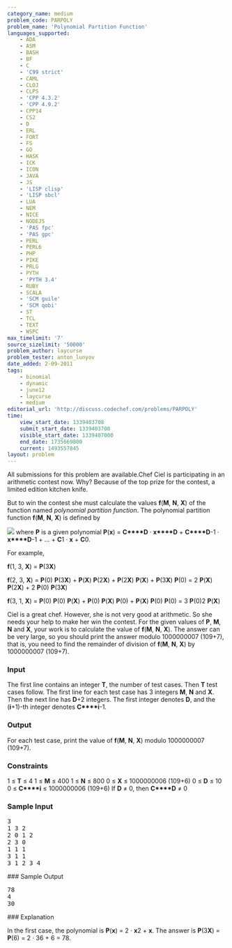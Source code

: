```yaml
---
category_name: medium
problem_code: PARPOLY
problem_name: 'Polynomial Partition Function'
languages_supported:
    - ADA
    - ASM
    - BASH
    - BF
    - C
    - 'C99 strict'
    - CAML
    - CLOJ
    - CLPS
    - 'CPP 4.3.2'
    - 'CPP 4.9.2'
    - CPP14
    - CS2
    - D
    - ERL
    - FORT
    - FS
    - GO
    - HASK
    - ICK
    - ICON
    - JAVA
    - JS
    - 'LISP clisp'
    - 'LISP sbcl'
    - LUA
    - NEM
    - NICE
    - NODEJS
    - 'PAS fpc'
    - 'PAS gpc'
    - PERL
    - PERL6
    - PHP
    - PIKE
    - PRLG
    - PYTH
    - 'PYTH 3.4'
    - RUBY
    - SCALA
    - 'SCM guile'
    - 'SCM qobi'
    - ST
    - TCL
    - TEXT
    - WSPC
max_timelimit: '7'
source_sizelimit: '50000'
problem_author: laycurse
problem_tester: anton_lunyov
date_added: 2-09-2011
tags:
    - binomial
    - dynamic
    - june12
    - laycurse
    - medium
editorial_url: 'http://discuss.codechef.com/problems/PARPOLY'
time:
    view_start_date: 1339403708
    submit_start_date: 1339403708
    visible_start_date: 1339407000
    end_date: 1735669800
    current: 1493557845
layout: problem
---
```

All submissions for this problem are available.Chef Ciel is participating in an arithmetic contest now. Why? Because of the top prize for the contest, a limited edition kitchen knife.

But to win the contest she must calculate the values **f**(**M**, **N**, **X**) of the function named _polynomial partition function_. The polynomial partition function **f**(**M**, **N**, **X**) is defined by

![](http://www.codechef.com/download/PARPOLY.png)
where **P** is a given polynomial **P**(**x**) = **C****D** · **x****D** + **C****D**-1 · **x****D**-1 + ... + **C**1 · **x** + **C**0.

For example,

 **f**(1, 3, **X**) = **P**(3**X**)

 **f**(2, 3, **X**) = **P**(0) **P**(3**X**) + **P**(**X**) **P**(2**X**) + **P**(2**X**) **P**(**X**) + **P**(3**X**) **P**(0) = 2 **P**(**X**) **P**(2**X**) + 2 **P**(0) **P**(3**X**)

 **f**(3, 1, **X**) = **P**(0) **P**(0) **P**(**X**) + **P**(0) **P**(**X**) **P**(0) + **P**(**X**) **P**(0) **P**(0) = 3 **P**(0)2 **P**(**X**)

Ciel is a great chef. However, she is not very good at arithmetic. So she needs your help to make her win the contest. For the given values of **P**, **M**, **N** and **X**, your work is to calculate the value of **f**(**M**, **N**, **X**). The answer can be very large, so you should print the answer modulo 1000000007 (109+7), that is, you need to find the remainder of division of **f**(**M**, **N**, **X**) by 1000000007 (109+7).

### Input

The first line contains an integer **T**, the number of test cases. Then **T** test cases follow. The first line for each test case has 3 integers **M**, **N** and **X**. Then the next line has **D**+2 integers. The first integer denotes **D**, and the (**i**+1)-th integer denotes **C****i**-1.

### Output

For each test case, print the value of **f**(**M**, **N**, **X**) modulo 1000000007 (109+7).

### Constraints

1 ≤ **T** ≤ 4
1 ≤ **M** ≤ 400
1 ≤ **N** ≤ 800
0 ≤ **X** ≤ 1000000006 (109+6)
0 ≤ **D** ≤ 10
0 ≤ **C****i** ≤ 1000000006 (109+6)
If **D** ≠ 0, then **C****D** ≠ 0

### Sample Input

<pre>3
1 3 2
2 0 1 2
2 3 0
1 1 1
3 1 1
3 1 2 3 4
</pre>### Sample Output
<pre>78
4
30
</pre>### Explanation
In the first case, the polynomial is **P**(**x**) = 2 · **x**2 + **x**. The answer is **P**(3**X**) = **P**(6) = 2 · 36 + 6 = 78.
